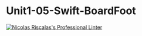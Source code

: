 # Unit1-05-Swift-BoardFoot
[![Nicolas Riscalas's Professional Linter](https://github.com/ICS4U-Programming-NicolasR/Unit1-05-Swift-BoardFoot/actions/workflows/main.yml/badge.svg)](https://github.com/ICS4U-Programming-NicolasR/Unit1-05-Swift-BoardFoot/actions/workflows/main.yml)

